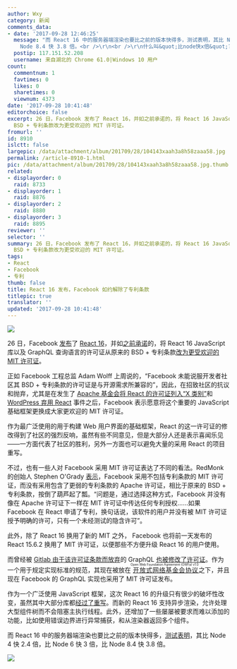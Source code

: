 ```yaml
---
author: Wxy
category: 新闻
comments_data:
- date: '2017-09-28 12:46:25'
  message: "而 React 16 中的服务器端渲染也要比之前的版本快得多，测试表明，其比 Node 4 快 2.4 倍，比 Node 6 快 3 倍，比
    Node 8.4 快 3.8 倍。<br />\r\n<br />\r\n什么叫&quot;比node快x倍&quot;?<br />\r\n<br />\r\n应该是&quot;比老版的React快x倍&quot;吧"
  postip: 117.151.52.208
  username: 来自湖北的 Chrome 61.0|Windows 10 用户
count:
  commentnum: 1
  favtimes: 0
  likes: 0
  sharetimes: 0
  viewnum: 4373
date: '2017-09-28 10:41:48'
editorchoice: false
excerpt: 26 日，Facebook 发布了 React 16，并如之前承诺的，将 React 16 JavaScript 库以及 GraphQL 查询语言的许可证从原来的
  BSD + 专利条款改为更受欢迎的 MIT 许可证。
fromurl: ''
id: 8910
islctt: false
largepic: /data/attachment/album/201709/28/104143xaah3a8h58zaaa58.jpg
permalink: /article-8910-1.html
pic: /data/attachment/album/201709/28/104143xaah3a8h58zaaa58.jpg.thumb.jpg
related:
- displayorder: 0
  raid: 8733
- displayorder: 1
  raid: 8876
- displayorder: 2
  raid: 8880
- displayorder: 3
  raid: 8895
reviewer: ''
selector: ''
summary: 26 日，Facebook 发布了 React 16，并如之前承诺的，将 React 16 JavaScript 库以及 GraphQL 查询语言的许可证从原来的
  BSD + 专利条款改为更受欢迎的 MIT 许可证。
tags:
- React
- Facebook
- 专利
thumb: false
title: React 16 发布，Facebook 如约解除了专利条款
titlepic: true
translator: ''
updated: '2017-09-28 10:41:48'
---
```


![](/data/attachment/album/201709/28/104143xaah3a8h58zaaa58.jpg)


26 日，Facebook [发布](https://facebook.github.io/react/blog/2017/09/26/react-v16.0.html)了 [React 16](https://github.com/facebook/react)，并如[之前承诺](/article-8895-1.html)的，将 React 16 JavaScript 库以及 GraphQL 查询语言的许可证从原来的 BSD + 专利条款[改为更受欢迎的 MIT 许可证](https://github.com/facebook/react/commit/b765fb25ebc6e53bb8de2496d2828d9d01c2774b)。


正如 Facebook 工程总监 Adam Wolff 上周说的，“Facebook 未能说服开发者社区其 BSD + 专利条款的许可证是与开源需求所兼容的”，因此，在招致社区的抗议和抛弃，尤其是在发生了 [Apache 基金会将 React 的许可证列入“X 类别”](/article-8733-1-rel.html)和 [WordPress 弃用 React](/article-8880-1.html) 事件之后，Facebook 表示愿意将这个重要的 JavaScript 基础框架更换成大家更欢迎的 MIT 许可证。


作为最广泛使用的用于构建 Web 用户界面的基础框架，React 的这一许可证的修改得到了社区的强烈反响，虽然有些不同意见，但是大部分人还是表示喜闻乐见——一方面代表了社区的胜利，另外一方面也可以避免大量的采用 React 的项目重写。


不过，也有一些人对 Facebook 采用 MIT 许可证表达了不同的看法。RedMonk 的创始人 Stephen O'Grady [表示](http://redmonk.com/sogrady/2017/09/26/facebooks-bsd-patents/)，Facebook 采用不包括专利条款的 MIT 许可证，而没有采用包含了更弱的专利条款的 Apache 许可证，相比于原来的 BSD + 专利条款，按倒了葫芦起了瓢。“问题是，通过选择这种方式，Facebook 并没有像在 Apache 许可证下一样在 MIT 许可证中传达任何专利授权……如果 Facebook 在 React 申请了专利，换句话说，该软件的用户并没有被 MIT 许可证授予明确的许可，只有一个未经测试的隐含许可”。


此外，除了 React 16 换用了新的 MIT 之外， Facebook 也将前一天发布的 React 15.6.2 换用了 MIT 许可证，以便那些不方便升级 React 16 的用户使用。


而曾经被 [Gitlab 由于该许可证条款而放弃](https://www.theregister.co.uk/2017/09/20/gitlab_suspends_graphql_project_over_facebook_license_terms/)的 GraphQL [也被修改了许可证](https://medium.com/@leeb/relicensing-the-graphql-specification-e7d07a52301b)。作为一个用于规定实现标准的规范，其现在被放在<ruby> <a href="http://www.openwebfoundation.org/legal/the-owf-1-0-agreements/owfa-1-0">  开放式网络基金会协议 </a> <rp>  （ </rp> <rt>  Open Web Foundation Agreement (OWFa) v1.0 </rt> <rp>  ） </rp></ruby>之下，并且现在 Facebook 的 GraphQL 实现也采用了 MIT 许可证发布。


作为一个广泛使用 JavaScript 框架，这次 React 16 的升级只有很少的破坏性改变，虽然其中大部分库都[经过了重写](https://code.facebook.com/posts/1716776591680069/react-16-a-look-inside-an-api-compatible-rewrite-of-our-frontend-ui-library/)。而新的 React 16 支持异步渲染，允许处理大型组件树而不会阻塞主执行线程。此外，还增加了一些屡屡被要求而难以添加的功能，比如使用错误边界进行异常捕获，和从渲染器返回多个组件。


而 React 16 中的服务器端渲染也要比之前的版本快得多，[测试表明](https://medium.com/@aickin/whats-new-with-server-side-rendering-in-react-16-9b0d78585d67)，其比 Node 4 快 2.4 倍，比 Node 6 快 3 倍，比 Node 8.4 快 3.8 倍。


![](/data/attachment/album/201709/28/104149mtoz17i0znywst37.png)